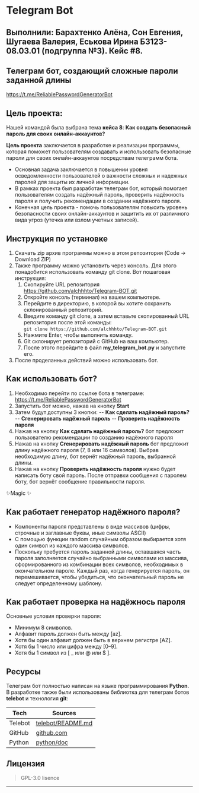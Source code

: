 
# Telegram Bot
## Выполнили: Барахтенко Алёна, Сон Евгения, Шугаева Валерия, Еськова Ирина Б3123-08.03.01 (подгруппа №3). Кейс #8. 
## Телеграм бот, создающий сложные пароли заданной длины
https://t.me/ReliablePasswordGeneratorBot

##  Цель проекта:
Нашей командой была выбрана тема **кейса 8**: **Как создать безопасный пароль для своих онлайн-аккаунтов?**

**Цель проекта** заключается в разработке и реализации программы, которая поможет пользователям создавать и использовать безопасные пароли для своих онлайн-аккаунтов посредствам телеграмм бота. 
- Основная задача заключается в повышении уровня осведомленности пользователей о важности сложных и надежных паролей для защиты их личной информации. 
- В рамках проекта был разработан телеграм бот, который помогает пользователям создать надёжный пароль, проверить надёжность пароля и получить рекомендации в создании надёжного пароля.
- Конечная цель проекта - помочь пользователям повысить уровень безопасности своих онлайн-аккаунтов и защитить их от различного вида угроз (утечка или взлом учетных записей).

## Инструкция по установке
1. Скачать zip архив программы можно в этом репозитория (Code -> Download ZIP)
2. Также программу можно установить через консоль. Для этого понадобится использовать команду git clone. Вот пошаговая инструкция:
	1. Скопируйте URL репозитория https://github.com/alchhhto/Telegram-BOT.git
	2. Откройте консоль (терминал) на вашем компьютере.
	3. Перейдите в директорию, в которой вы хотите сохранить склонированный репозиторий.
	4. Введите команду git clone, а затем вставьте скопированный URL репозитория после этой команды:  
	```git clone https://github.com/alchhhto/Telegram-BOT.git```
	5. Нажмите Enter, чтобы выполнить команду.
	6. Git склонирует репозиторий с GitHub на ваш компьютер.
	7. После этого перейдите в файл **my_telegram_bot.py** и запустите его.
3. После проделанных действий можно использовать бот.

## Как использовать бот?
1. Необходимо перейти по ссылке бота в телеграме: https://t.me/ReliablePasswordGeneratorBot
2. Запустить бот можно, нажав на кнопку **Start**
3. Затем будут доступны 3 кнопки:
-- **Как сделать надёжный пароль?**
-- **Сгенерировать надёжный пароль**
-- **Проверить надёжность пароля**
4. Нажав на кнопку **Как сделать надёжный пароль?** бот предложит пользователю рекомендации по созданию надёжного пароля
5. Нажав на кнопку **Сгенерировать надёжный пароль** бот предложит длину надёжного пароля (7, 8 или 16 символов). Выбрав необходимую длину, бот вернёт надёжный пароль, выбранной длины.
6. Нажав на кнопку **Проверить надёжность пароля** нужно будет написать боту свой пароль. После отправки сообщения с паролем боту, бот вернёт сообщение правильности пароля.

✨Magic ✨

## Как работает генератор надёжного пароля?
- Компоненты пароля представлены в виде массивов (цифры, строчные и заглавные буквы, иные символы ASCII)
- С помощью функции random случайным образом выбирается хотя один символ из каждого массива символов.
- Поскольку требуется пароль заданной длины, оставшаяся часть пароля заполняется случайно выбранными символами из массива, сформированного из комбинации всех символов, необходимых в окончательном пароле. Каждый раз, когда генерируется пароль, он перемешивается, чтобы убедиться, что окончательный пароль не следует определенному шаблону.

## Как работает проверка на надёжнось пароля
Основные условия проверки пароля:
-  Минимум 8 символов. 
-  Алфавит пароль должен быть между [az].
-  Хотя бы один алфавит должен быть в верхнем регистре [AZ].
-  Хотя бы 1 число или цифра между [0–9].
-  Хотя бы 1 символ из [ _ или @ или $ ].

## Ресурсы
Телеграм бот полностью написан на языке программирования **Python**. В разработке также были использованы библиотка для телеграм ботов **telebot** и технология **git**:

| Tech | Sources |
| ------ | ------ |
| Telebot | [telebot/README.md][SRCt] |
| GitHub | [github.com][SRCg] |
| Python | [python/doc][SRCp] |


## Лицензия
> GPL-3.0 lisence
---



   [SRCt]: <https://github.com/jmaris/telebot/blob/master/README.md>
   [SRCg]: <https://github.com/>
   [SRCp]: <https://www.python.org/doc/>
